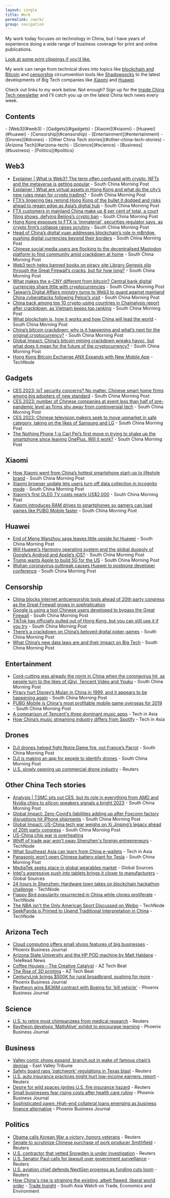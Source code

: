 ```yaml
---
layout: single
title: Work
permalink: /work/
group: navigation
---
```


My work today focuses on technology in China, but I have years of experience doing a wide range of business coverage for print and online publications.

[Look at some print clippings if you’d like.](/print/)

My work can range from technical dives into topics like [blockchain and Bitcoin](#web3) and [censorship](#censorship) circumvention tools like [Shadowsocks](https://www.scmp.com/abacus/tech/article/3096044/google-using-tool-chinese-users-developed-bypass-great-firewall) to the latest developments of Big Tech companies like [Xiaomi](#xiaomi) and [Huawei](#huawei).

Check out links to my work below. Not enough? Sign up for the [Inside China Tech newsletter](https://www.scmp.com/newsletters) and I'll catch you up on the latest China tech news every week.

<h2>Contents</h2>
- [Web3](#web3)
- [Gadgets](#gadgets)
- [Xiaomi](#xiaomi)
- [Huawei](#huawei)
- [Censorship](#censorship)
- [Entertainment](#entertainment)
- [Drones](#drones)
- [Other China Tech stories](#other-china-tech-stories)
- [Arizona Tech](#arizona-tech)
- [Science](#science)
- [Business](#business)
- [Politics](#politics)

## Web3

- [Explainer \| What is Web3? The term often confused with crypto, NFTs and the metaverse is getting popular](https://www.scmp.com/tech/tech-trends/article/3203600/what-web3-term-often-confused-crypto-nfts-and-metaverse-getting-popular) - South China Morning Post
- [Explainer \| What are virtual assets in Hong Kong and what do the city’s new rules mean for crypto trading?](https://www.scmp.com/tech/policy/article/3201697/what-are-virtual-assets-hong-kong-and-what-do-citys-new-rules-mean-crypto-trading) - South China Morning Post
- [FTX’s lingering ties remind Hong Kong of the bullet it dodged and risks ahead to regain edge as Asia’s digital hub](https://www.scmp.com/tech/tech-trends/article/3201158/ftxs-lingering-ties-remind-hong-kong-bullet-it-dodged-risks-ahead-regain-edge-asias-digital-hub) - South China Morning Post
- [FTX customers in mainland China make up 8 per cent of total, a court filing shows, defying Beijing’s crypto ban](https://www.scmp.com/tech/big-tech/article/3200730/ftx-customers-mainland-china-make-8-cent-total-court-filing-shows-defying-beijings-crypto-ban) - South China Morning Post
- [Hong Kong exposure to FTX is ‘immaterial’, securities regulator says, as crypto firm’s collapse raises scrutiny](https://www.scmp.com/tech/big-tech/article/3199594/hong-kong-exposure-ftx-immaterial-securities-regulator-says-crypto-firms-collapse-raises-scrutiny) - South China Morning Post
- [Head of China’s digital yuan addresses blockchain’s role in mBridge, pushing digital currencies beyond their borders](https://www.scmp.com/tech/policy/article/3198094/head-chinas-digital-yuan-addresses-blockchains-role-mbridge-pushing-digital-currencies-beyond-their) - South China Morning Post
- [Chinese social media users are flocking to the decentralised Mastodon platform to find community amid crackdown at home](https://www.scmp.com/tech/tech-trends/article/3192843/chinese-social-media-users-are-flocking-decentralised-mastodon) - South China Morning Post
- [Web3 tech helps banned books on piracy site Library Genesis slip through the Great Firewall’s cracks, but for how long?](https://www.scmp.com/tech/tech-trends/article/3172431/web3-tech-helps-banned-books-piracy-site-library-genesis-slip) - South China Morning Post
- [What makes the e-CNY different from bitcoin? Central bank digital currencies share little with cryptocurrencies](https://www.scmp.com/tech/policy/article/3182195/what-makes-e-cny-different-bitcoin-central-bank-digital-currencies) - South China Morning Post
- [Taiwan’s Digital Affairs ministry turns to Web3 to guard against mainland China cyberattacks following Pelosi’s visit](https://www.scmp.com/tech/tech-trends/article/3188434/taiwans-digital-affairs-ministry-turns-web3-guard-against-mainland) - South China Morning Post
- [China back among top 10 crypto-using countries in Chainalysis report after crackdown, as Vietnam keeps top ranking](https://www.scmp.com/tech/tech-trends/article/3192473/china-back-among-top-10-crypto-using-countries-chainalysis-report) - South China Morning Post
- [What blockchain is, how it works and how China will lead the world](https://www.scmp.com/tech/blockchain/article/3117745/what-blockchain-how-it-works-and-how-china-will-lead-world) - South China Morning Post
- [China’s bitcoin crackdown: why is it happening and what’s next for the original cryptocurrency?](https://www.scmp.com/tech/big-tech/article/3141253/chinas-bitcoin-crackdown-why-it-happening-and-whats-next-original) - South China Morning Post
- [Global Impact: China’s bitcoin mining crackdown wreaks havoc, but what does it mean for the future of the cryptocurrency?](https://www.scmp.com/economy/article/3138966/chinas-bitcoin-mining-crackdown-wreaks-havoc-what-does-it-mean-future) - South China Morning Post
- [Hong Kong Bitcoin Exchange ANX Expands with New Mobile App](https://technode.com/2014/05/21/hong-kong-bitcoin-exchange-anx-moves-mobile-payments/) - TechNode

## Gadgets

- [CES 2023: IoT security concerns? No matter. Chinese smart home firms among big adopters of new standard](https://www.scmp.com/tech/big-tech/article/3206011/ces-2023-iot-security-concerns-no-matter-chinese-smart-home-firms-among-big-adopters-new-standard) - South China Morning Post
- [CES 2023: number of Chinese companies at event less than half of pre-pandemic level as firms shy away from controversial tech](https://www.scmp.com/tech/tech-trends/article/3205947/ces-2023-number-chinese-companies-event-less-half-pre-pandemic-level-firms-shy-away-controversial) - South China Morning Post
- [CES 2023: Chinese television makers seek to move upmarket in safe category, taking on the likes of Samsung and LG](https://www.scmp.com/tech/big-tech/article/3205919/ces-2023-chinese-television-makers-seek-move-upmarket-safe-category-taking-likes-samsung-and-lg) - South China Morning Post
- [The Nothing Phone 1 is Carl Pei’s first move in trying to shake up the smartphone since leaving OnePlus. Will it work?](https://www.scmp.com/tech/big-tech/article/3184613/nothing-phone-1-carl-peis-first-move-trying-shake-smartphone-leaving) - South China Morning Post

## Xiaomi

- [How Xiaomi went from China’s hottest smartphone start-up to lifestyle brand](https://www.scmp.com/tech/big-tech/article/3131669/how-xiaomi-went-chinas-hottest-smartphone-start-lifestyle-brand) - South China Morning Post
- [Xiaomi browser update lets users turn off data collection in incognito mode](https://www.scmp.com/abacus/news-bites/article/3082812/xiaomi-browser-update-lets-users-turn-data-collection-incognito) - South China Morning Post
- [Xiaomi’s first OLED TV costs nearly US$2,000](https://www.scmp.com/abacus/tech/article/3091785/xiaomis-first-oled-tv-costs-nearly-us2000) - South China Morning Post
- [Xiaomi introduces RAM drives to smartphones so gamers can load games like PUBG Mobile faster](https://www.scmp.com/abacus/games/article/3104347/xiaomi-introduces-ram-drives-smartphones-so-gamers-can-load-games-pubg) - South China Morning Post

## Huawei

- [End of Meng Wanzhou saga leaves little upside for Huawei](https://www.scmp.com/economy/article/3151869/end-meng-wanzhou-saga-leaves-little-upside-huawei) - South China Morning Post
- [Will Huawei’s Harmony operating system end the global duopoly of Google’s Android and Apple’s iOS?](https://www.scmp.com/tech/big-tech/article/3136017/will-huaweis-harmony-operating-system-end-global-duopoly-googles) - South China Morning Post
- [Trump wants Apple to build 5G for the US](https://www.scmp.com/abacus/news-bites/article/3039008/trump-wants-apple-build-5g-us) - South China Morning Post
- [Wuhan coronavirus outbreak causes Huawei to postpone developer conference](https://www.scmp.com/abacus/news-bites/article/3047423/wuhan-coronavirus-outbreak-causes-huawei-postpone-developer) - South China Morning Post

## Censorship

- [China blocks internet anticensorship tools ahead of 20th party congress as the Great Firewall grows in sophistication](https://www.scmp.com/tech/policy/article/3195045/china-blocks-internet-anticensorship-tools-ahead-20th-party-congress)
- [Google is using a tool Chinese users developed to bypass the Great Firewall](https://www.scmp.com/abacus/tech/article/3096044/google-using-tool-chinese-users-developed-bypass-great-firewall) - South China Morning Post
- [TikTok has officially pulled out of Hong Kong, but you can still use it if you try](https://www.scmp.com/abacus/tech/article/3092574/tiktok-has-officially-pulled-out-hong-kong-you-can-still-use-it-if-you) - South China Morning Post
- [There’s a crackdown on China’s beloved digital poker games](https://www.scmp.com/abacus/tech/article/3029262/theres-crackdown-chinas-beloved-digital-poker-games) - South China Morning Post
- [What China’s new data laws are and their impact on Big Tech](https://www.scmp.com/tech/policy/article/3147040/what-chinas-new-data-laws-are-and-their-impact-big-tech) - South China Morning Post

## Entertainment

- [Cord-cutting was already the norm in China when the coronavirus hit, as people turn to the likes of iQiyi, Tencent Video and Youku](https://www.scmp.com/abacus/culture/article/3097676/cord-cutting-was-already-norm-china-when-coronavirus-hit-people-turn) - South China Morning Post
- [Piracy hurt Disney’s Mulan in China in 1999, and it appears to be happening again](https://www.scmp.com/abacus/culture/article/3101525/piracy-hurt-disneys-mulan-china-1999-and-it-appears-be-happening) - South China Morning Post
- [PUBG Mobile is China's most profitable mobile game overseas for 2019](https://www.scmp.com/abacus/games/article/3047029/pubg-mobile-chinas-most-profitable-mobile-game-overseas-2019) - South China Morning Post
- [A comparison of Tencent's three dominant music apps](https://www.techinasia.com/comparison-tencents-dominant-music-apps) - Tech in Asia
- [How China’s music streaming industry differs from Spotify](https://www.techinasia.com/chinas-massive-music-streaming-industry-differs-spotify) - Tech in Asia

## Drones

- [DJI drones helped fight Notre Dame fire, not France’s Parrot](https://www.scmp.com/abacus/tech/article/3029327/dji-drones-helped-fight-notre-dame-fire-not-frances-parrot) - South China Morning Post
- [DJI is making an app for people to identify drones](https://www.scmp.com/abacus/news-bites/article/3037782/dji-making-app-people-identify-drones) - South China Morning Post
- [U.S. slowly opening up commercial drone industry](https://www.reuters.com/article/us-usa-drones-commercial/u-s-slowly-opening-up-commercial-drone-industry-idUSBRE97715U20130808) - Reuters

## Other China Tech stories

- [Analysis | TSMC sits out CES, but its role in everything from AMD and Nvidia chips to silicon speakers signals a bright 2023](https://www.scmp.com/tech/big-tech/article/3207389/tsmc-sits-out-ces-its-role-everything-amd-and-nvidia-chips-silicon-speakers-signals-bright-2023) - South China Morning Post
- [Global Impact: Zero-Covid’s liabilities adding up after Foxconn factory disruptions hit iPhone shipments](https://www.scmp.com/economy/china-economy/article/3200349/global-impact-zero-covids-liabilities-adding-after-foxconn-factory-disruptions-hit-iphone-shipments) - South China Morning Post
- [Global Impact: US-China tech war weighs on Xi Jinping’s legacy ahead of 20th party congress](https://www.scmp.com/economy/china-economy/article/3194689/global-impact-us-china-tech-war-weighs-xi-jinpings-legacy) - South China Morning Post
- [US-China chip war is overheating](https://www.scmp.com/economy/article/3189695/us-china-chip-war-overheating)
- [Whiff of trade war won't sway Shenzhen's foreign entrepreneurs](https://technode.com/2018/11/29/trade-war-shenzhen-foreign-entrepreneurs/) - TechNode
- [What Southeast Asia can learn from China e-wallets](https://www.techinasia.com/ewallets-china-southeast-asia-learn) - Tech in Asia
- [Panasonic won’t open Chinese battery plant for Tesla](https://www.scmp.com/abacus/news-bites/article/3038968/panasonic-wont-open-chinese-battery-plant-tesla) - South China Morning Post
- [MediaTek seeks place in global wearables market](https://www.globalsources.com/gsol/I/Activity-tracking/a/9000000131394.htm) - Global Sources
- [Intel's aggressive push into tablets brings it closer to manufacturers](https://www.globalsources.com.hk/gsol/I/Android-tablet/a/9000000131833.htm) - Global Sources
- [24 hours in Shenzhen: Hardware town takes on blockchain hackathon challenge](https://technode.com/2018/11/19/tczhenzhen-blokchain-hackathon/) - TechNode
- [Flappy Bird popularity resurrected in China while clones proliferate](https://technode.com/2014/04/13/flappy-bird-popularity-resurrected-china-clones-proliferate/) - TechNode
- [The NBA isn't the Only American Sport Discussed on Weibo](https://technode.com/2014/04/14/nba-isnt-american-sport-discussed-weibo/) - TechNode
- [SeekPanda is Primed to Upend Traditional Interpretation in China](https://technode.com/2014/06/17/seekpanda-primed-upend-traditional-interpretation-china/) - TechNode

## Arizona Tech

- [Cloud computing offers small shops features of big businesses](https://www.bizjournals.com/phoenix/print-edition/2012/08/17/cloud-computing-offers-small-shops.html) - Phoenix Business Journal
- [Arizona State University and the HP POD machine by Matt Haldane](http://teleread.com/arizona-state-university-and-the-hp-pod-machine-by-matt-haldane/) - TeleRead News
- [Coffee Houses – The Creative Catalyst](https://aztechbeat.com/2013/05/31/coffee-houses-the-creative-catalyst/) - AZ Tech Beat
- [The Rise of 3D printing](https://aztechbeat.com/2013/04/10/the-rise-of-3d-printing/) - AZ Tech Beat
- [CenturyLink brings $500K for rural broadbrand, pushing for more](https://www.bizjournals.com/phoenix/news/2012/08/06/centurylink-brings-500k-for-rural.html) - Phoenix Business Journal
- [Raytheon wins $636M contract with Boeing for 'kill vehicle'](https://www.bizjournals.com/phoenix/news/2012/07/09/raytheon-wins-636m-contract-with.html) - Phoenix Business Journal

## Science

- [U.S. to retire most chimpanzees from medical research](https://www.reuters.com/article/us-usa-chimps-research/u-s-to-retire-most-chimpanzees-from-medical-research-idUSBRE95P1I520130627) - Reuters
- [Raytheon develops ‘MathAlive’ exhibit to encourage learning](https://www.bizjournals.com/phoenix/print-edition/2012/08/03/raytheon-develops-mathalive-exhibit.html) - Phoenix Business Journal


## Business

- [Valley comic shops expand, branch out in wake of famous chain’s demise](https://www.eastvalleytribune.com/local/mesa/valley-comic-shops-expand-branch-out-in-wake-of-famous-chain-s-demise/article_d72b0f8c-2db5-11e1-bd0e-0019bb2963f4.html) - East Valley Tribune
- [Safety board raps 'patchwork' regulations in Texas blast](https://www.reuters.com/article/us-usa-explosion-hearing/safety-board-raps-patchwork-regulations-in-texas-blast-idUSBRE95Q1FI20130627) - Reuters
- [U.S. auto insurance practices might hurt low-income earners: report](https://www.reuters.com/article/us-usa-insurance-pricing-idUSBRE96L10620130722) - Reuters
- [Desire for wild spaces ignites U.S. fire insurance hazard](https://www.reuters.com/article/us-usa-wildfires-insurance/desire-for-wild-spaces-ignites-u-s-fire-insurance-hazard-idUSBRE97D0W620130814) - Reuters
- [Small businesses fear rising costs after health care ruling](https://www.bizjournals.com/phoenix/morning_call/2012/06/small-businesses-fear-rising-costs.html) - Phoenix Business Journal
- [Sophisticated pawn: High-end collateral loans emerging as business finance alternative](https://www.bizjournals.com/phoenix/print-edition/2012/07/13/sophisticated-pawn-high-end.html) - Phoenix Business Journal

## Politics

- [Obama calls Korean War a victory, honors veterans](https://www.reuters.com/article/us-usa-korea-obama/obama-calls-korean-war-a-victory-honors-veterans-idUSBRE96Q0CT20130727) - Reuters
- [Senate to scrutinize Chinese purchase of pork producer Smithfield](https://www.reuters.com/article/us-usa-smithfield-hearing/senate-to-scrutinize-chinese-purchase-of-pork-producer-smithfield-idUSBRE9690HN20130710) - Reuters
- [U.S. contractor that vetted Snowden is under investigation](https://www.reuters.com/article/us-usa-security-usis-idUSBRE95J13120130621) - Reuters
- [U.S. Senator Paul calls for lawsuit over government surveillance](https://www.reuters.com/article/idUSL2N0EP1PI20130613) - Reuters
- [U.S. aviation chief defends NextGen progress as funding cuts loom](https://www.reuters.com/article/us-nextgen-hearing/u-s-aviation-chief-defends-nextgen-progress-as-funding-cuts-loom-idUKL1N0FN1RP20130717) - Reuters
- [How China's rise is straining the existing, albeit flawed, liberal world order](https://www.sawtee.org/publications/TI-Vol-14,-No-1-4,-2018.pdf) - [Trade Insight](https://www.sawtee.org/publications/trade-insight/) - South Asia Watch on Trade, Economics and Environment
